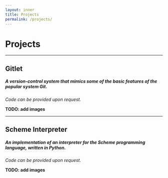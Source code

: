 ```yaml
---
layout: inner
title: Projects
permalink: /projects/
---
```

# Projects
---

## Gitlet  
##### A version-control system that mimics some of the basic features of the popular system Git.  

*Code can be provided upon request.*


**TODO: add images**

--- 

## Scheme Interpreter
##### An implementation of an interpreter for the Scheme programming language, written in Python.     

*Code can be provided upon request.*

**TODO: add images**